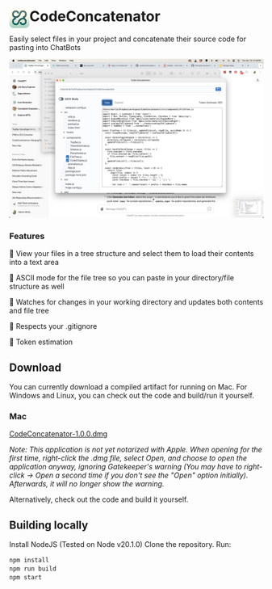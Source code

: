 
# <img src="./assets/icon.png" width="40" align="left" />CodeConcatenator
Easily select files in your project and concatenate their source code for pasting into ChatBots

![CodeConcatenator Screenshot](./assets/screenshot.png)


### Features

🌳 View your files in a tree structure and select them to load their contents into a text area

📜 ASCII mode for the file tree so you can paste in your directory/file structure as well

👀 Watches for changes in your working directory and updates both contents and file tree

🙈 Respects your .gitignore

🔢 Token estimation

## Download 

You can currently download a compiled artifact for running on Mac. For Windows and Linux, you can check out the code and build/run it yourself.

### Mac
[CodeConcatenator-1.0.0.dmg](https://github.com/martin-wintz/CodeConcatenator/releases/download/v1.0.0/CodeConcatenator-1.0.0.dmg)

_Note: This application is not yet notarized with Apple. When opening for the first time, right-click the .dmg file, select Open, and choose to open the application anyway, ignoring Gatekeeper's warning (You may have to right-click -> Open a second time if you don't see the "Open" option initially). Afterwards, it will no longer show the warning._

Alternatively, check out the code and build it yourself.

## Building locally

Install NodeJS (Tested on Node v20.1.0)
Clone the repository.
Run:

```bash
npm install
npm run build
npm start
```
